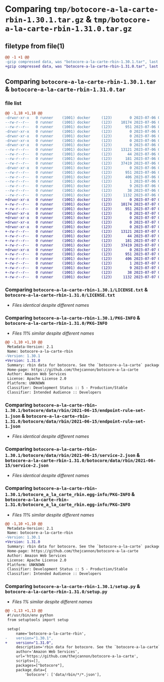 # Comparing `tmp/botocore-a-la-carte-rbin-1.30.1.tar.gz` & `tmp/botocore-a-la-carte-rbin-1.31.0.tar.gz`

## filetype from file(1)

```diff
@@ -1 +1 @@
-gzip compressed data, was "botocore-a-la-carte-rbin-1.30.1.tar", last modified: Thu Jul  6 01:45:22 2023, max compression
+gzip compressed data, was "botocore-a-la-carte-rbin-1.31.0.tar", last modified: Fri Jul  7 01:44:15 2023, max compression
```

## Comparing `botocore-a-la-carte-rbin-1.30.1.tar` & `botocore-a-la-carte-rbin-1.31.0.tar`

### file list

```diff
@@ -1,18 +1,18 @@
-drwxr-xr-x   0 runner    (1001) docker     (123)        0 2023-07-06 01:45:22.923084 botocore-a-la-carte-rbin-1.30.1/
--rw-r--r--   0 runner    (1001) docker     (123)    10174 2023-07-06 01:45:22.000000 botocore-a-la-carte-rbin-1.30.1/LICENSE.txt
--rw-r--r--   0 runner    (1001) docker     (123)      951 2023-07-06 01:45:22.923084 botocore-a-la-carte-rbin-1.30.1/PKG-INFO
-drwxr-xr-x   0 runner    (1001) docker     (123)        0 2023-07-06 01:45:22.923084 botocore-a-la-carte-rbin-1.30.1/botocore/
-drwxr-xr-x   0 runner    (1001) docker     (123)        0 2023-07-06 01:45:22.923084 botocore-a-la-carte-rbin-1.30.1/botocore/data/
-drwxr-xr-x   0 runner    (1001) docker     (123)        0 2023-07-06 01:45:22.923084 botocore-a-la-carte-rbin-1.30.1/botocore/data/rbin/
-drwxr-xr-x   0 runner    (1001) docker     (123)        0 2023-07-06 01:45:22.923084 botocore-a-la-carte-rbin-1.30.1/botocore/data/rbin/2021-06-15/
--rw-r--r--   0 runner    (1001) docker     (123)    13121 2023-07-06 01:44:40.000000 botocore-a-la-carte-rbin-1.30.1/botocore/data/rbin/2021-06-15/endpoint-rule-set-1.json
--rw-r--r--   0 runner    (1001) docker     (123)       44 2023-07-06 01:44:40.000000 botocore-a-la-carte-rbin-1.30.1/botocore/data/rbin/2021-06-15/examples-1.json
--rw-r--r--   0 runner    (1001) docker     (123)      181 2023-07-06 01:44:40.000000 botocore-a-la-carte-rbin-1.30.1/botocore/data/rbin/2021-06-15/paginators-1.json
--rw-r--r--   0 runner    (1001) docker     (123)    37419 2023-07-06 01:44:40.000000 botocore-a-la-carte-rbin-1.30.1/botocore/data/rbin/2021-06-15/service-2.json
-drwxr-xr-x   0 runner    (1001) docker     (123)        0 2023-07-06 01:45:22.923084 botocore-a-la-carte-rbin-1.30.1/botocore_a_la_carte_rbin.egg-info/
--rw-r--r--   0 runner    (1001) docker     (123)      951 2023-07-06 01:45:22.000000 botocore-a-la-carte-rbin-1.30.1/botocore_a_la_carte_rbin.egg-info/PKG-INFO
--rw-r--r--   0 runner    (1001) docker     (123)      406 2023-07-06 01:45:22.000000 botocore-a-la-carte-rbin-1.30.1/botocore_a_la_carte_rbin.egg-info/SOURCES.txt
--rw-r--r--   0 runner    (1001) docker     (123)        1 2023-07-06 01:45:22.000000 botocore-a-la-carte-rbin-1.30.1/botocore_a_la_carte_rbin.egg-info/dependency_links.txt
--rw-r--r--   0 runner    (1001) docker     (123)        9 2023-07-06 01:45:22.000000 botocore-a-la-carte-rbin-1.30.1/botocore_a_la_carte_rbin.egg-info/top_level.txt
--rw-r--r--   0 runner    (1001) docker     (123)       38 2023-07-06 01:45:22.923084 botocore-a-la-carte-rbin-1.30.1/setup.cfg
--rw-r--r--   0 runner    (1001) docker     (123)     1132 2023-07-06 01:45:22.000000 botocore-a-la-carte-rbin-1.30.1/setup.py
+drwxr-xr-x   0 runner    (1001) docker     (123)        0 2023-07-07 01:44:15.291607 botocore-a-la-carte-rbin-1.31.0/
+-rw-r--r--   0 runner    (1001) docker     (123)    10174 2023-07-07 01:44:15.000000 botocore-a-la-carte-rbin-1.31.0/LICENSE.txt
+-rw-r--r--   0 runner    (1001) docker     (123)      951 2023-07-07 01:44:15.291607 botocore-a-la-carte-rbin-1.31.0/PKG-INFO
+drwxr-xr-x   0 runner    (1001) docker     (123)        0 2023-07-07 01:44:15.291607 botocore-a-la-carte-rbin-1.31.0/botocore/
+drwxr-xr-x   0 runner    (1001) docker     (123)        0 2023-07-07 01:44:15.291607 botocore-a-la-carte-rbin-1.31.0/botocore/data/
+drwxr-xr-x   0 runner    (1001) docker     (123)        0 2023-07-07 01:44:15.291607 botocore-a-la-carte-rbin-1.31.0/botocore/data/rbin/
+drwxr-xr-x   0 runner    (1001) docker     (123)        0 2023-07-07 01:44:15.291607 botocore-a-la-carte-rbin-1.31.0/botocore/data/rbin/2021-06-15/
+-rw-r--r--   0 runner    (1001) docker     (123)    13121 2023-07-07 01:43:28.000000 botocore-a-la-carte-rbin-1.31.0/botocore/data/rbin/2021-06-15/endpoint-rule-set-1.json
+-rw-r--r--   0 runner    (1001) docker     (123)       44 2023-07-07 01:43:28.000000 botocore-a-la-carte-rbin-1.31.0/botocore/data/rbin/2021-06-15/examples-1.json
+-rw-r--r--   0 runner    (1001) docker     (123)      181 2023-07-07 01:43:28.000000 botocore-a-la-carte-rbin-1.31.0/botocore/data/rbin/2021-06-15/paginators-1.json
+-rw-r--r--   0 runner    (1001) docker     (123)    37419 2023-07-07 01:43:28.000000 botocore-a-la-carte-rbin-1.31.0/botocore/data/rbin/2021-06-15/service-2.json
+drwxr-xr-x   0 runner    (1001) docker     (123)        0 2023-07-07 01:44:15.291607 botocore-a-la-carte-rbin-1.31.0/botocore_a_la_carte_rbin.egg-info/
+-rw-r--r--   0 runner    (1001) docker     (123)      951 2023-07-07 01:44:15.000000 botocore-a-la-carte-rbin-1.31.0/botocore_a_la_carte_rbin.egg-info/PKG-INFO
+-rw-r--r--   0 runner    (1001) docker     (123)      406 2023-07-07 01:44:15.000000 botocore-a-la-carte-rbin-1.31.0/botocore_a_la_carte_rbin.egg-info/SOURCES.txt
+-rw-r--r--   0 runner    (1001) docker     (123)        1 2023-07-07 01:44:15.000000 botocore-a-la-carte-rbin-1.31.0/botocore_a_la_carte_rbin.egg-info/dependency_links.txt
+-rw-r--r--   0 runner    (1001) docker     (123)        9 2023-07-07 01:44:15.000000 botocore-a-la-carte-rbin-1.31.0/botocore_a_la_carte_rbin.egg-info/top_level.txt
+-rw-r--r--   0 runner    (1001) docker     (123)       38 2023-07-07 01:44:15.291607 botocore-a-la-carte-rbin-1.31.0/setup.cfg
+-rw-r--r--   0 runner    (1001) docker     (123)     1132 2023-07-07 01:44:15.000000 botocore-a-la-carte-rbin-1.31.0/setup.py
```

### Comparing `botocore-a-la-carte-rbin-1.30.1/LICENSE.txt` & `botocore-a-la-carte-rbin-1.31.0/LICENSE.txt`

 * *Files identical despite different names*

### Comparing `botocore-a-la-carte-rbin-1.30.1/PKG-INFO` & `botocore-a-la-carte-rbin-1.31.0/PKG-INFO`

 * *Files 11% similar despite different names*

```diff
@@ -1,10 +1,10 @@
 Metadata-Version: 2.1
 Name: botocore-a-la-carte-rbin
-Version: 1.30.1
+Version: 1.31.0
 Summary: rbin data for botocore. See the `botocore-a-la-carte` package for more info.
 Home-page: https://github.com/thejcannon/botocore-a-la-carte
 Author: Amazon Web Services
 License: Apache License 2.0
 Platform: UNKNOWN
 Classifier: Development Status :: 5 - Production/Stable
 Classifier: Intended Audience :: Developers
```

### Comparing `botocore-a-la-carte-rbin-1.30.1/botocore/data/rbin/2021-06-15/endpoint-rule-set-1.json` & `botocore-a-la-carte-rbin-1.31.0/botocore/data/rbin/2021-06-15/endpoint-rule-set-1.json`

 * *Files identical despite different names*

### Comparing `botocore-a-la-carte-rbin-1.30.1/botocore/data/rbin/2021-06-15/service-2.json` & `botocore-a-la-carte-rbin-1.31.0/botocore/data/rbin/2021-06-15/service-2.json`

 * *Files identical despite different names*

### Comparing `botocore-a-la-carte-rbin-1.30.1/botocore_a_la_carte_rbin.egg-info/PKG-INFO` & `botocore-a-la-carte-rbin-1.31.0/botocore_a_la_carte_rbin.egg-info/PKG-INFO`

 * *Files 11% similar despite different names*

```diff
@@ -1,10 +1,10 @@
 Metadata-Version: 2.1
 Name: botocore-a-la-carte-rbin
-Version: 1.30.1
+Version: 1.31.0
 Summary: rbin data for botocore. See the `botocore-a-la-carte` package for more info.
 Home-page: https://github.com/thejcannon/botocore-a-la-carte
 Author: Amazon Web Services
 License: Apache License 2.0
 Platform: UNKNOWN
 Classifier: Development Status :: 5 - Production/Stable
 Classifier: Intended Audience :: Developers
```

### Comparing `botocore-a-la-carte-rbin-1.30.1/setup.py` & `botocore-a-la-carte-rbin-1.31.0/setup.py`

 * *Files 1% similar despite different names*

```diff
@@ -1,13 +1,13 @@
 #!/usr/bin/env python
 from setuptools import setup
 
 setup(
     name='botocore-a-la-carte-rbin',
-    version="1.30.1",
+    version="1.31.0",
     description='rbin data for botocore. See the `botocore-a-la-carte` package for more info.',
     author='Amazon Web Services',
     url='https://github.com/thejcannon/botocore-a-la-carte',
     scripts=[],
     packages=["botocore"],
     package_data={
         'botocore': ['data/rbin/*/*.json'],
```

